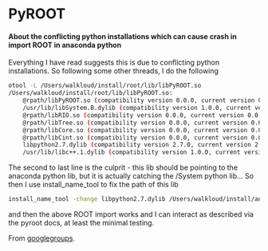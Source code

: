 # PyROOT

#### About the conflicting python installations which can cause crash in import ROOT in anaconda python

Everything I have read suggests this is due to conflicting python installations.  So following some other threads, I do the following
```bash
otool -L /Users/walkloud/install/root/lib/libPyROOT.so 
/Users/walkloud/install/root/lib/libPyROOT.so:
    @rpath/libPyROOT.so (compatibility version 0.0.0, current version 0.0.0)
    /usr/lib/libSystem.B.dylib (compatibility version 1.0.0, current version 1197.1.1)
    @rpath/libRIO.so (compatibility version 0.0.0, current version 0.0.0)
    @rpath/libTree.so (compatibility version 0.0.0, current version 0.0.0)
    @rpath/libCore.so (compatibility version 0.0.0, current version 0.0.0)
    @rpath/libCint.so (compatibility version 0.0.0, current version 0.0.0)
    libpython2.7.dylib (compatibility version 2.7.0, current version 2.7.0)
    /usr/lib/libc++.1.dylib (compatibility version 1.0.0, current version 120.0.0)
```

The second to last line is the culprit - this lib should be pointing to the anaconda python lib, but it is actually catching the /System python lib...  So then I use install_name_tool to fix the path of this lib
```bash
install_name_tool -change libpython2.7.dylib /Users/walkloud/install/anaconda/lib/libpython2.7.dylib libPyROOT.so
```
and then the above ROOT import works and I can interact as described via the pyroot docs, at least the minimal testing.

From [googlegroups](https://groups.google.com/a/continuum.io/forum/#!msg/anaconda/8kSroSuKpBQ/qENxLsRxLcwJ).
